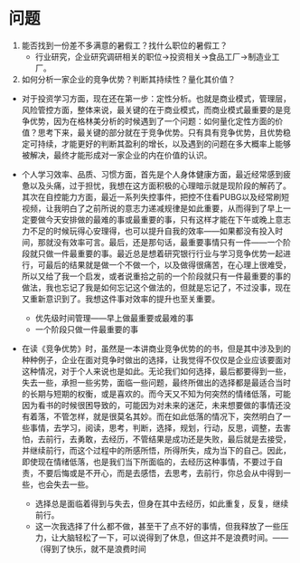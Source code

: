 # 问题

1. 能否找到一份差不多满意的暑假工？找什么职位的暑假工？
	- 行业研究，企业研究调研相关的职位->投资相关->食品工厂->制造业工厂。
2. 如何分析一家企业的竞争优势？判断其持续性？量化其价值？

- 对于投资学习方面，现在还在第一步：定性分析。也就是商业模式，管理层，风险管控方面，整体来说，最关键的在于商业模式，而商业模式最重要的是竞争优势，因为在格林美分析的时候遇到了一个问题：如何量化定性方面的价值？思考下来，最关键的部分就在于竞争优势。只有具有竞争优势，且优势稳定可持续，才能更好的判断其盈利的增长，以及遇到的问题在多大概率上能够被解决，最终才能形成对一家企业的内在价值的认识。

- 个人学习效率、品质、习惯方面，首先是个人身体健康方面，最近经常感到疲惫以及头痛，过于担忧，我想在这方面积极的心理暗示就是现阶段的解药了。其次在自控能力方面，最近一系列失控事件，把控不住看PUBG以及经常刷短视频，让我明白了之前所说的意志力递减规律是如此重要，从而得到了早上一定要做今天安排做的最难的事或最重要的事，只有这样才能在下午或晚上意志力不足的时候玩得心安理得，也可以提升自我的效率——如果都没有投入时间，那就没有效率可言。最后，还是那句话，最重要事情只有一件——一个阶段就只做一件最重要的事。最近总是想着研究银行行业与学习竞争优势一起进行，可最后的结果就是做一个不做一个，以及做得很痛苦，在心理上很难受，所以又给了我一个启发，或者说重拾之前的一个阶段就只有一件最重要的事的做法，我也忘记了我是如何忘记这个做法的，但就是忘记了，不过没事，现在又重新意识到了。我想这件事对效率的提升也至关重要。
	- 优先级时间管理——早上做最重要或最难的事
	- 一个阶段只做一件最重要的事

- 在读《竞争优势》时，虽然是一本讲商业竞争优势的的书，但是其中涉及到的种种例子，企业在面对竞争时做出的选择，让我觉得不仅仅是企业应该要面对这种情况，对于个人来说也是如此。无论我们如何选择，最后都要得到一些，失去一些，承担一些劣势，面临一些问题，最终所做出的选择都是最适合当时的长期与短期的权衡，或是喜欢的。而今天又不知为何突然的情绪低落，可能因为看书的时候很困导致的，可能因为对未来的迷茫，未来想要做的事情还没有着落，不管怎样，就是很莫名其妙。而在如此低落的情况下，突然明白了一些事情，去学习，阅读，思考，判断，选择，规划，行动，反思，调整，去害怕，去前行，去勇敢，去经历，不管结果是成功还是失败，最后就是去接受，并继续前行，而这个过程中的所感所悟，所得所失，成为当下的自己。因此，即使现在情绪低落，也是我们当下所面临的，去经历这种事情，不要过于自责，不要后悔或是不开心，而是去感悟，去思考，去前行，你总会从中得到一些，也会失去一些。
	- 选择总是面临着得到与失去，但身在其中去经历，如此重复，反复，继续前行。
	- 这一次我选择了什么都不做，甚至干了点不好的事情，但我释放了一些压力，让大脑轻松了一下，可以说得到了休息，但这并不是浪费时间。——（得到了快乐，就不是浪费时间










